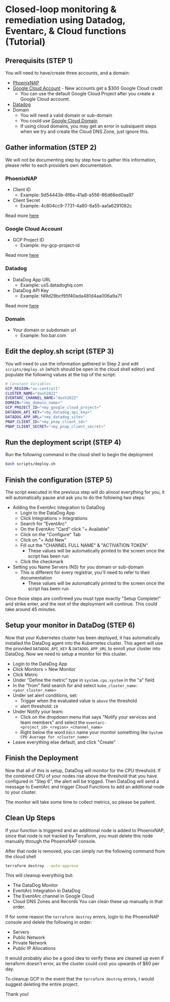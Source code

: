 # Closed-loop monitoring & remediation using Datadog, Eventarc, & Cloud functions (Tutorial)
## Prerequisits (STEP 1)
You will need to have/create three accounts, and a domain:
* [PhoenixNAP](https://phoenixnap.com/bare-metal-cloud)
* [Google Cloud Account](https://console.cloud.google.com/) - New accounts get a $300 Google Cloud credit
  * You can use the default Google Cloud Project after you create a Google Cloud accoumt.
* [Datadog](https://www.datadoghq.com/free-datadog-trial/)
* Domain
  * You will need a valid domain or sub-domain
  * You could use [Google Cloud Domain](https://cloud.google.com/domains/docs/register-domain)
  * If using cloud domains, you may get an error in subsiquent steps when we try and create the Cloud DNS Zone, just ignore this.
## Gather information (STEP 2)
We will not be documenting step by step how to gather this information, please refer to each providers own documentation.
### PhoenixNAP
* Client ID
  * Example: 9d54443b-6f6e-41a8-a556-86d66ed0aa97
* Client Secret
  * Example: 4c804cc9-7731-4a80-8a55-aa1a6291082c

Read more [here](https://developers.phoenixnap.com/quick-start)
### Google Cloud Account
* GCP Project ID
  * Example: my-gcp-project-id
 
Read more [here](https://cloud.google.com/resource-manager/docs/creating-managing-projects)
### Datadog
* DataDog App URL
  * Example: us5.datadoghq.com
* DataDog API Key
  * Example: f49d29bcf95f40ada481d4aa006a9a71

Read more [here](https://docs.datadoghq.com/account_management/api-app-keys)
### Domain
* Your domain or subdomain url
  * Example: foo.bar.com
## Edit the deploy.sh script (STEP 3)
You will need to use the information gathered in Step 2 and edit `scripts/deploy.sh` (which should be open in the cloud shell editor) and populate the following values at the top of the script:
```bash
# Constant Variables
GCP_REGION="us-central1"
CLUSTER_NAME="dash2022"
EVENTARC_CHANNEL_NAME="dash2022"
DOMAIN="<my_domain_name>"
GCP_PROJECT_ID="<my_google_cloud_project>"
DATADOG_API_KEY="<my_datadog_api_key>"
DATADOG_APP_URL="<my_datadog_site>"
PNAP_CLIENT_ID="<my_pnap_client_id>"
PNAP_CLIENT_SECRET="<my_pnap_client_secret>"
```
## Run the deployment script (STEP 4)
Run the following command in the cloud shell to begin the deployment
```bash
bash scripts/deploy.sh
```
## Finish the configuration (STEP 5)
The script executed in the previous step will do almost everything for you, it will automatically pause and ask you to do the following two steps:
* Adding the EventArc integration to DataDog
  * Login to the DataDog App
  * Click Integrations > Integrations
  * Search for "EventArc"
  * On the EventArc "Card" click "+ Available"
  * Click on the "Configure" Tab
  * Click on "+ Add New"
  * Fill out the "CHANNEL FULL NAME" & "ACTIVATION TOKEN"
    * These values will be automatically printed to the screen once the script has been run
  * Click the checkmark
* Setting you Name Servers (NS) for you domain or sub-domain
  * This is different for every registrar, you'll need to refer to their documentation
    * These values will be automatically printed to the screen once the script has been run

Once those steps are confirmed you must type exactly "Setup Complete!" and strike enter, and the rest of the deployment will continue. This could take around 45 minutes.

## Setup your monitor in DataDog (STEP 6)
Now that your Kubernetes cluster has been deployed, it has automatically installed the DataDog agent into the Kubernetes cluster. This agent will use the provided `DATADOG_API_KEY` & `DATADOG_APP_URL` to enroll your cluster into DataDog. Now we need to setup a monitor for this cluster.
* Login to the DataDog App
* Click Monitors > New Monitor
* Click Metric
* Under "Define the metric" type in `system.cpu.system` in the "a" field
* In the "from" field search for and select `kube_cluster_name:<your_cluster_name>`
* Under set alert conditions, set:
  * Trigger when the evaluated value is `above` the threshold
  * alert threshold: `10`
* Under Notify your team:
  * Click on the dropdown menu that says "Notify your services and team members" and select the `eventarc-<project_id>_<region>_<channel_name>`
  * Right below the word `Edit` name your monitor something like `System CPU Average for <cluster_name>`
* Leave everything else default, and click "Create"

## Finish the Deployment
Now that all of this is setup, DataDog will monitor for the CPU threshold. If the combined CPU of your nodes rise above the threshold that you have configured in "Step 6", the alert will be trigged. Then DataDog will send a message to EventArc and trigger Cloud Functions to add an additional node to your cluster. 

The monitor will take some time to collect metrics, so please be paitent.

## Clean Up Steps
If your function is triggered and an additional node is added to PhoenixNAP, since that node is not tracked by Terraform, you must delete this node manually through the PhoenixNAP console.

After that node is removed, you can simply run the following command from the cloud shell
```bash
terraform destroy --auto-approve
```
This will cleanup everything but:
* The DataDog Monitor
* EventArc Integration in DataDog
* The EventArc channel in Google Cloud
* Cloud DNS Zones and Records
You can clean these up manually in that order. 

If for some reason the `terraform destroy` errors, login to the PhoenixNAP console and delele the following in order:
* Servers
* Public Network
* Private Network
* Public IP Allocations

It would probably also be a good idea to verify these are cleaned up even if terraform doesn't error, as the cluster could cost you upwards of $60 per day.

To cleanup GCP in the event that the `terraform destroy` errors, I would suggest deleting the entire project.


Thank you!

